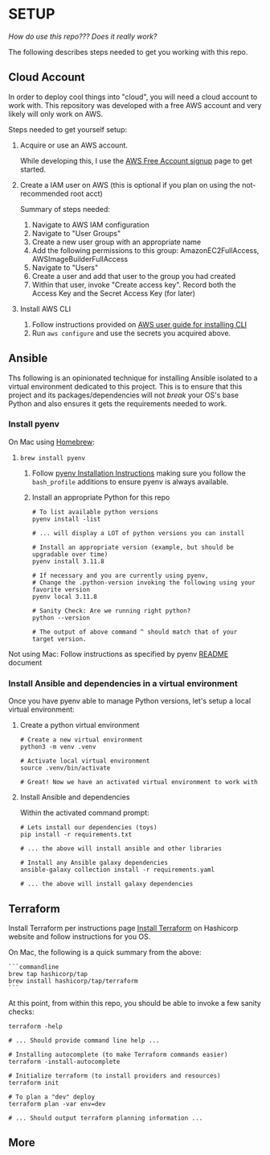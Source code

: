 
# SETUP

_How do use this repo??? Does it really work?_

The following describes steps needed to get you working with this repo.

## Cloud Account
In order to deploy cool things into "cloud", you will need a cloud account to
work with. This repository was developed with a free AWS account and very
likely will only work on AWS.

Steps needed to get yourself setup:
1. Acquire or use an AWS account.

   While developing this, I use the
   [AWS Free Account signup](https://portal.aws.amazon.com/billing/signup?refid=em_127222&p=free&c=hp&z=1&redirect_url=https%3A%2F%2Faws.amazon.com%2Fregistration-confirmation#/start/email)
   page to get started.
2. Create a IAM user on AWS (this is optional if you plan on using the 
   not-recommended root acct)

   Summary of steps needed:
   1. Navigate to AWS IAM configuration
   2. Navigate to "User Groups"
   3. Create a new user group with an appropriate name 
   4. Add the following permissions to this group: AmazonEC2FullAccess, 
      AWSImageBuilderFullAccess
   5. Navigate to "Users"
   6. Create a user and add that user to the group you had created
   7. Within that user, invoke "Create access key". Record both the Access Key 
      and the Secret Access Key (for later)

3. Install AWS CLI 

   1. Follow instructions provided on 
      [AWS user guide for installing CLI](https://docs.aws.amazon.com/cli/latest/userguide/getting-started-install.html) 
   2. Run `aws configure` and use the secrets you acquired above.

## Ansible
Ths following is an opinionated technique for installing Ansible isolated
to a virtual environment dedicated to this project. This is to ensure
that this project and its packages/dependencies will not _break_ your OS's
base Python and also ensures it gets the requirements needed to work.

### Install pyenv
On Mac using [Homebrew](https://brew.sh/):
1. `brew install pyenv`

   1. Follow [pyenv Installation Instructions](https://github.com/pyenv/pyenv/blob/master/README.md#homebrew-in-macos)
      making sure you follow the `bash_profile` additions to ensure pyenv is
      always available. 
   2. Install an appropriate Python for this repo
   
      ```commandline
      # To list available python versions
      pyenv install -list
      
      # ... will display a LOT of python versions you can install
      
      # Install an appropriate version (example, but should be upgradable over time)
      pyenv install 3.11.8
      
      # If necessary and you are currently using pyenv,
      # Change the .python-version invoking the following using your favorite version
      pyenv local 3.11.8
      
      # Sanity Check: Are we running right python?
      python --version

      # The output of above command ^ should match that of your target version.
      ```

Not using Mac: Follow instructions as specified by pyenv 
[README](https://github.com/pyenv/pyenv/blob/master/README.md) document

### Install Ansible and dependencies in a virtual environment
Once you have pyenv able to manage Python versions, let's setup a local virtual
environment:

1. Create a python virtual environment

    ```commandline
    # Create a new virtual environment
    python3 -m venv .venv
    
    # Activate local virtual environment
    source .venv/bin/activate
    
    # Great! Now we have an activated virtual environment to work with
    ```
2. Install Ansible and dependencies

    Within the activated command prompt:
    ```commandline
    # Lets install our dependencies (toys)
    pip install -r requirements.txt
    
    # ... the above will install ansible and other libraries
    
    # Install any Ansible galaxy dependencies
    ansible-galaxy collection install -r requirements.yaml
    
    # ... the above will install galaxy dependencies
    ```

## Terraform

Install Terraform per instructions page 
  [Install Terraform](https://developer.hashicorp.com/terraform/tutorials/aws-get-started/install-cli)
  on Hashicorp website and follow instructions for you OS.

On Mac, the following is a quick summary from the above:

    ```commandline
    brew tap hashicorp/tap
    brew install hashicorp/tap/terraform
    ```

At this point, from within this repo, you should be able to invoke a few
sanity checks:

```commandline
terraform -help

# ... Should provide command line help ...

# Installing autocomplete (to make Terraform commands easier)
terraform -install-autocomplete

# Initialize terraform (to install providers and resources)
terraform init

# To plan a "dev" deploy
terraform plan -var env=dev

# ... Should output terraform planning information ... 
```

## More